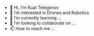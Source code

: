 - 👋 Hi, I’m Kuat Telegenov
- 👀 I’m interested in Drones and Robotics
- 🌱 I’m currently learning ...
- 💞️ I’m looking to collaborate on ...
- 📫 How to reach me ...

<!---
ktelegenov/ktelegenov is a ✨ special ✨ repository because its `README.md` (this file) appears on your GitHub profile.
You can click the Preview link to take a look at your changes.
--->
